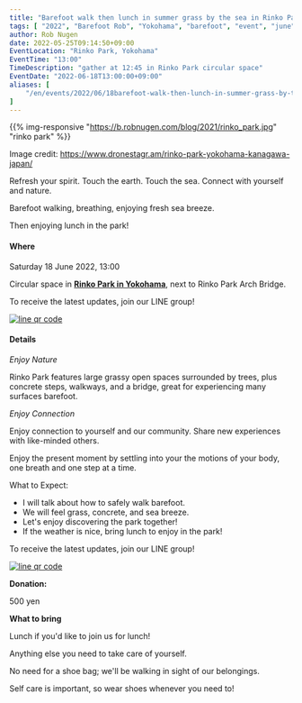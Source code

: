 ```yaml
---
title: "Barefoot walk then lunch in summer grass by the sea in Rinko Park, Yokohama"
tags: [ "2022", "Barefoot Rob", "Yokohama", "barefoot", "event", "june", "rinko-park", "walk", "はだし", "臨港パーク", "裸足のロブ" ]
author: Rob Nugen
date: 2022-05-25T09:14:50+09:00
EventLocation: "Rinko Park, Yokohama"
EventTime: "13:00"
TimeDescription: "gather at 12:45 in Rinko Park circular space"
EventDate: "2022-06-18T13:00:00+09:00"
aliases: [
    "/en/events/2022/06/18barefoot-walk-then-lunch-in-summer-grass-by-the-sea-in-rinko-park-yokohama",
]
---
```


{{% img-responsive "https://b.robnugen.com/blog/2021/rinko_park.jpg" "rinko park" %}}

<div class="note">Image credit:
<a href="https://www.dronestagr.am/rinko-park-yokohama-kanagawa-japan/">https://www.dronestagr.am/rinko-park-yokohama-kanagawa-japan/</a>
</div>

Refresh your spirit. Touch the earth. Touch the sea.
Connect with yourself and nature.

Barefoot walking, breathing, enjoying fresh sea breeze.

Then enjoying lunch in the park!

#### Where

Saturday 18 June 2022, 13:00

Circular space in **[Rinko Park in Yokohama](https://goo.gl/maps/k5XcA7ueXCCsPErV9)**, next to Rinko Park Arch Bridge.

To receive the latest updates, join our LINE group!

[![line qr code](//b.robnugen.com/blog/2021/thumbs/2021_sep_25_rob_line_qr_code_text_walk_and_talk.jpg)](//b.robnugen.com/blog/2021/2021_sep_25_rob_line_qr_code_text_walk_and_talk.jpg)

#### Details

*Enjoy Nature*

Rinko Park features
large grassy open spaces surrounded by trees,
plus concrete steps, walkways, and a bridge,
great for experiencing many surfaces barefoot.

*Enjoy Connection*

Enjoy connection to yourself and our community.
Share new experiences with like-minded others.

Enjoy the present moment by settling into your the
motions of your body, one breath and one step at a time.

What to Expect:

* I will talk about how to safely walk barefoot.
* We will feel grass, concrete, and sea breeze.
* Let's enjoy discovering the park together!
* If the weather is nice, bring lunch to enjoy in the park!

To receive the latest updates, join our LINE group!

[![line qr code](//b.robnugen.com/blog/2021/thumbs/2021_sep_25_rob_line_qr_code_text_walk_and_talk.jpg)](//b.robnugen.com/blog/2021/2021_sep_25_rob_line_qr_code_text_walk_and_talk.jpg)

**Donation:**

500 yen

**What to bring**

Lunch if you'd like to join us for lunch!

Anything else you need to take care of yourself.

No need for a shoe bag; we'll be walking in sight of our belongings.

Self care is important, so wear shoes whenever you need to!
